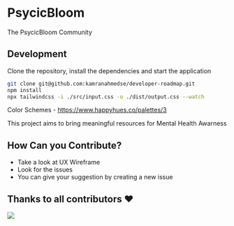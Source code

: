 # PsycicBloom
The PsycicBloom Community

## Development

Clone the repository, install the dependencies and start the application

```bash
git clone git@github.com:kamranahmedse/developer-roadmap.git
npm install
npx tailwindcss -i ./src/input.css -o ./dist/output.css --watch

```

Color Schemes - https://www.happyhues.co/palettes/3

This project aims to bring meaningful resources for Mental Health Awarness

## How Can you Contribute?
- Take a look at UX Wireframe
- Look for the issues
- You can give your suggestion by creating a new issue

## Thanks to all contributors ❤

 <a href = "https://github.com/iArchitSharma/PsycicBloom//graphs/contributors">
   <img src = "https://contrib.rocks/image?repo=iArchitSharma/PsycicBloom"/>
 </a>
